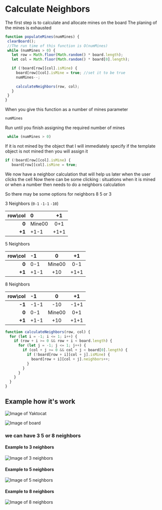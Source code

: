 # Calculate Neighbors

The first step is to calculate and allocate mines on the board
 The planing of the mines is exhausted

 ```javascript
function populateMines(numMines) {
  clearBoard();
  //The run time of this function is O(numMines)
  while (numMines > 0) {
    let row = Math.floor(Math.random() * board.length); 
    let col = Math.floor(Math.random() * board[0].length); 

    if (!board[row][col].isMine) {
      board[row][col].isMine = true; //set it to be true
      numMines--;
     
      calculateNeighbors(row, col);
    }
  }
}
 ```
 When you give this function as a number of mines parameter
  ```javascript
numMines
 ```

 Run until you finish assigning the required number of mines
 ```javascript
  while (numMines > 0)
  ```

  If it is not mined by the object that I will immediately specify 
  if the template object is not mined then you will assign it
   ```javascript
  if (!board[row][col].isMine) {
      board[row][col].isMine = true; 
  ```
  
We now have a neighbor calculation that will help us 
later when the user clicks the cell
Now there can be some clicking : 
situations when it is mined or when a number then needs to do a neighbors calculation

So there may be some options for neighbors 8 5 or 3




3 Neighbors (`0-1` `-1-1` `-10`)

| row\col   | 0      | +1     |
| ---------:| :----- |:-----: |
| **0**         | Mine00 | 0+1   
| **+1**        |   +1-1 | +1+1   |  


5 Neighbors

| row\col   | -1     | 0      | +1     |
| ---------:| :----- |:-----: |:-----: |
| **0**         |    0-1 | Mine00 | 0-1    |
| **+1**        |   +1-1 | +10    | +1+1   | 


8 Neighbors

| row\col   | -1     | 0      | +1     |
| ---------:| :----- |:-----: |:-----: |
| **-1**    |  -1-1  | -10    | -1+1   |
| **0**     |  0-1   | Mine00 | 0+1    | 
| **+1**    |  +1-1  | +10    | +1+1   | 


```javascript
function calculateNeighbors(row, col) {
  for (let i = -1; i <= 1; i++) {
    if (row + i >= 0 && row + i < board.length) {
      for (let j = -1; j <= 1; j++) {
        if (col + j >= 0 && col + j < board[0].length) {
          if (!board[row + i][col + j].isMine) {
            board[row + i][col + j].neighbors++;
          } 
        }
      }
    }
  }
}
```


## Example how it's work
![Image of Yaktocat](./img/startBoard.png)

![Image of board](./img/board1.png)
### we can have 3 5 or 8 neighbors

#### Example to 3 neighbors
![Image of 3 neighbors](./img/board3.png)

#### Example to 5 neighbors
![Image of 5 neighbors](./img/52n.png)

#### Example to 8 neighbors
![Image of 8 neighbors](./img/82n.png)